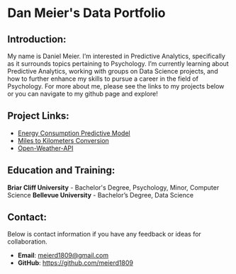 # Dan Meier's Data Portfolio

## Introduction:

My name is Daniel Meier. I’m interested in Predictive Analytics, specifically as it surrounds topics pertaining to 
Psychology. I’m currently learning about Predictive Analytics, working with groups on Data Science projects, and how to
further enhance my skills to pursue a career in the field of Psychology. For more about me, please see the links 
to my projects below or you can navigate to my github page and explore!


## Project Links:
- [Energy Consumption Predictive Model]([https://github.com/meierd1809/DSC-450-Applied-Data-Science/tree/main/Projects])
- [Miles to Kilometers Conversion](https://github.com/meierd1809/Miles-to-Kilometers/blob/main/main.py)
- [Open-Weather-API](https://github.com/meierd1809/Open-Weather-API)

## Education and Training:
**Briar Cliff University** - Bachelor's Degree, Psychology, Minor, Computer Science
**Bellevue University** - Bachelor’s Degree, Data Science


## Contact:
Below is contact information if you have any feedback or ideas for collaboration.
- **Email**: meierd1809@gmail.com
- **GitHub**: https://github.com/meierd1809

